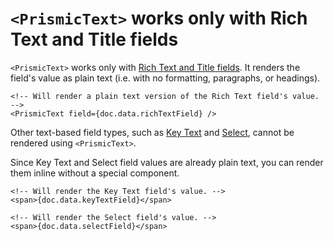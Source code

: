 # `<PrismicText>` works only with Rich Text and Title fields

`<PrismicText>` works only with [Rich Text and Title fields][rich-text-title-field]. It renders the field's value as plain text (i.e. with no formatting, paragraphs, or headings).

```svelte
<!-- Will render a plain text version of the Rich Text field's value. -->
<PrismicText field={doc.data.richTextField} />
```

Other text-based field types, such as [Key Text][key-text-field] and [Select][select-field], cannot be rendered using `<PrismicText>`.

Since Key Text and Select field values are already plain text, you can render them inline without a special component.

```svelte
<!-- Will render the Key Text field's value. -->
<span>{doc.data.keyTextField}</span>

<!-- Will render the Select field's value. -->
<span>{doc.data.selectField}</span>
```

[rich-text-title-field]: https://prismic.io/docs/core-concepts/rich-text-title
[key-text-field]: https://prismic.io/docs/core-concepts/key-text
[select-field]: https://prismic.io/docs/core-concepts/select
